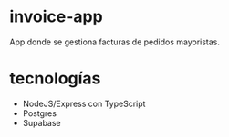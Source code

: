 # invoice-app
App donde se gestiona facturas de pedidos mayoristas.

# tecnologías
- NodeJS/Express con TypeScript
- Postgres
- Supabase
